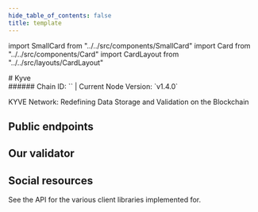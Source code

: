 ```yaml
---
hide_table_of_contents: false
title: template
---
```


import SmallCard from "../../src/components/SmallCard"
import Card from "../../src/components/Card"
import CardLayout from "../../src/layouts/CardLayout"

<div class="h1-with-icon icon-kyve">
# Kyve
</div>
###### Chain ID: `` | Current Node Version: `v1.4.0`

KYVE Network: Redefining Data Storage and Validation on the Blockchain

## Public endpoints 

<CardLayout autoFitEnabled={true}>
    
    
    
</CardLayout>

## Our validator

<CardLayout autoFitEnabled={true}>
    <Card
        to="#"
        header={{
            label: "[NODERS]TEAM",
            translateId: "development-setup",
        }}
        body={{
            label: "Trusted blockchain validator",
        }}
        iconPath="img/kotlin-icon-32.svg"
    />
</CardLayout>

## Social resources
See the API for the various client libraries implemented for.

<CardLayout autoFitEnabled={false}>
    <SmallCard to="https://www.kyve.network/" header={{label: "Website", translateId: "social-telegram"}} iconPath="img/website-icon.svg"/>
    <SmallCard to="https://github.com/KYVENetwork" header={{label: "GitHub", translateId: "social-telegram"}} iconPath="img/github-icon.svg"/>
    <SmallCard to="https://discord.gg/PATvZvEmxF" header={{label: "Discord", translateId: "social-telegram"}} iconPath="img/discord-icon.svg"/>
    <SmallCard to="https://twitter.com/KYVENetwork" header={{label: "X", translateId: "social-telegram"}} iconPath="img/x-icon.svg"/>
    <SmallCard to="https://t.me/kyvenet" header={{label: "Telegram", translateId: "social-telegram"}} iconPath="img/telegram-icon.svg"/>
</CardLayout>
